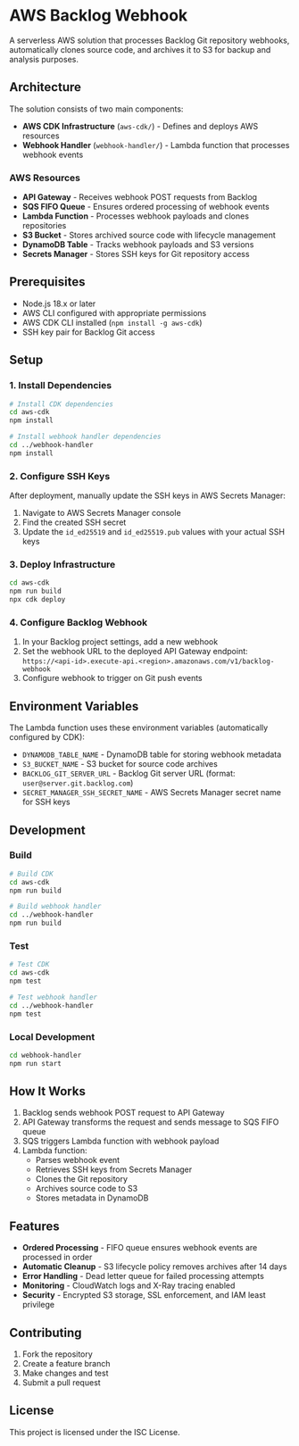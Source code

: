 # AWS Backlog Webhook

A serverless AWS solution that processes Backlog Git repository webhooks, automatically clones source code, and archives it to S3 for backup and analysis purposes.

## Architecture

The solution consists of two main components:

- **AWS CDK Infrastructure** (`aws-cdk/`) - Defines and deploys AWS resources
- **Webhook Handler** (`webhook-handler/`) - Lambda function that processes webhook events

### AWS Resources

- **API Gateway** - Receives webhook POST requests from Backlog
- **SQS FIFO Queue** - Ensures ordered processing of webhook events
- **Lambda Function** - Processes webhook payloads and clones repositories
- **S3 Bucket** - Stores archived source code with lifecycle management
- **DynamoDB Table** - Tracks webhook payloads and S3 versions
- **Secrets Manager** - Stores SSH keys for Git repository access

## Prerequisites

- Node.js 18.x or later
- AWS CLI configured with appropriate permissions
- AWS CDK CLI installed (`npm install -g aws-cdk`)
- SSH key pair for Backlog Git access

## Setup

### 1. Install Dependencies

```bash
# Install CDK dependencies
cd aws-cdk
npm install

# Install webhook handler dependencies
cd ../webhook-handler
npm install
```

### 2. Configure SSH Keys

After deployment, manually update the SSH keys in AWS Secrets Manager:

1. Navigate to AWS Secrets Manager console
2. Find the created SSH secret
3. Update the `id_ed25519` and `id_ed25519.pub` values with your actual SSH keys

### 3. Deploy Infrastructure

```bash
cd aws-cdk
npm run build
npx cdk deploy
```

### 4. Configure Backlog Webhook

1. In your Backlog project settings, add a new webhook
2. Set the webhook URL to the deployed API Gateway endpoint: `https://<api-id>.execute-api.<region>.amazonaws.com/v1/backlog-webhook`
3. Configure webhook to trigger on Git push events

## Environment Variables

The Lambda function uses these environment variables (automatically configured by CDK):

- `DYNAMODB_TABLE_NAME` - DynamoDB table for storing webhook metadata
- `S3_BUCKET_NAME` - S3 bucket for source code archives
- `BACKLOG_GIT_SERVER_URL` - Backlog Git server URL (format: `user@server.git.backlog.com`)
- `SECRET_MANAGER_SSH_SECRET_NAME` - AWS Secrets Manager secret name for SSH keys

## Development

### Build

```bash
# Build CDK
cd aws-cdk
npm run build

# Build webhook handler
cd ../webhook-handler
npm run build
```

### Test

```bash
# Test CDK
cd aws-cdk
npm test

# Test webhook handler
cd ../webhook-handler
npm test
```

### Local Development

```bash
cd webhook-handler
npm run start
```

## How It Works

1. Backlog sends webhook POST request to API Gateway
2. API Gateway transforms the request and sends message to SQS FIFO queue
3. SQS triggers Lambda function with webhook payload
4. Lambda function:
   - Parses webhook event
   - Retrieves SSH keys from Secrets Manager
   - Clones the Git repository
   - Archives source code to S3
   - Stores metadata in DynamoDB

## Features

- **Ordered Processing** - FIFO queue ensures webhook events are processed in order
- **Automatic Cleanup** - S3 lifecycle policy removes archives after 14 days
- **Error Handling** - Dead letter queue for failed processing attempts
- **Monitoring** - CloudWatch logs and X-Ray tracing enabled
- **Security** - Encrypted S3 storage, SSL enforcement, and IAM least privilege

## Contributing

1. Fork the repository
2. Create a feature branch
3. Make changes and test
4. Submit a pull request

## License

This project is licensed under the ISC License.